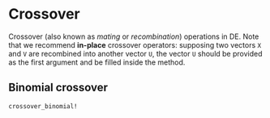 # Crossover
Crossover (also known as *mating* or *recombination*) operations in DE. Note that we recommend 
**in-place** crossover operators: supposing two vectors `X` and `V` are recombined into another 
vector `U`, the vector `U` should be provided as the first argument and be filled inside the method.

## Binomial crossover

```@docs
crossover_binomial!
```